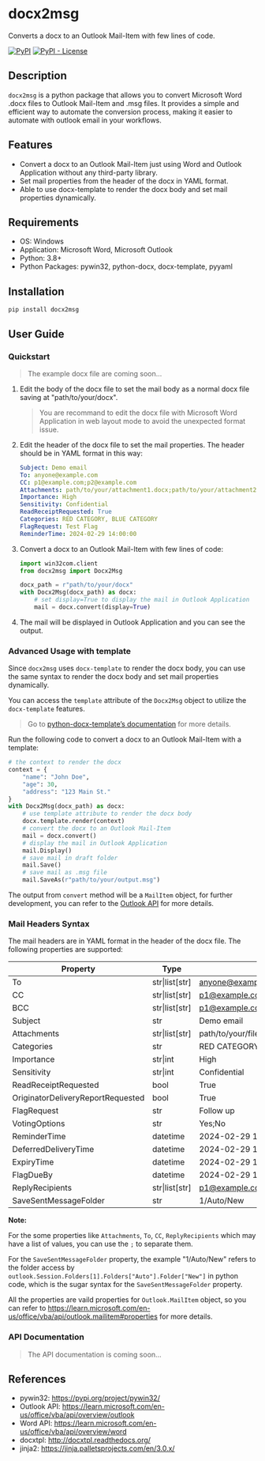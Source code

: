 # docx2msg

Converts a docx to an Outlook Mail-Item with few lines of code.

[![PyPI](https://img.shields.io/pypi/v/docx2msg)](https://pypi.org/project/docx2msg/)
[![PyPI - License](https://img.shields.io/pypi/l/docx2msg)](https://pypi.org/project/docx2msg/)

## Description

`docx2msg` is a python package that allows you to convert Microsoft Word .docx files to Outlook Mail-Item and .msg files. It provides a simple and efficient way to automate the conversion process, making it easier to automate with outlook email in your workflows.

## Features

- Convert a docx to an Outlook Mail-Item just using Word and Outlook Application without any third-party library.
- Set mail properties from the header of the docx in YAML format.
- Able to use docx-template to render the docx body and set mail properties dynamically.

## Requirements

- OS: Windows
- Application: Microsoft Word, Microsoft Outlook
- Python: 3.8+
- Python Packages: pywin32, python-docx, docx-template, pyyaml

## Installation

```shell
pip install docx2msg
```

## User Guide

### Quickstart

> The example docx file are coming soon...

1. Edit the body of the docx file to set the mail body as a normal docx file saving at "path/to/your/docx".

    > You are recommand to edit the docx file with Microsoft Word Application in web layout mode to avoid the unexpected format issue.

2. Edit the header of the docx file to set the mail properties. The header should be in YAML format in this way:

    ```yaml
    Subject: Demo email
    To: anyone@example.com
    CC: p1@example.com;p2@example.com
    Attachments: path/to/your/attachment1.docx;path/to/your/attachment2.msg
    Importance: High
    Sensitivity: Confidential
    ReadReceiptRequested: True
    Categories: RED CATEGORY, BLUE CATEGORY
    FlagRequest: Test Flag
    ReminderTime: 2024-02-29 14:00:00
    ```

3. Convert a docx to an Outlook Mail-Item with few lines of code:

    ```python
    import win32com.client
    from docx2msg import Docx2Msg

    docx_path = r"path/to/your/docx"
    with Docx2Msg(docx_path) as docx:
        # set display=True to display the mail in Outlook Application
        mail = docx.convert(display=True)
    ```

4. The mail will be displayed in Outlook Application and you can see the output.

### Advanced Usage with template

Since `docx2msg` uses `docx-template` to render the docx body, you can use the same syntax to render the docx body and set mail properties dynamically.

You can access the `template` attribute of the `Docx2Msg` object to utilize the `docx-template` features.

> Go to [python-docx-template’s documentation](https://docxtpl.readthedocs.io/en/latest/) for more details.

Run the following code to convert a docx to an Outlook Mail-Item with a template:

```python
# the context to render the docx
context = {
    "name": "John Doe",
    "age": 30,
    "address": "123 Main St."
}
with Docx2Msg(docx_path) as docx:
    # use template attribute to render the docx body
    docx.template.render(context)
    # convert the docx to an Outlook Mail-Item
    mail = docx.convert()
    # display the mail in Outlook Application
    mail.Display()
    # save mail in draft folder
    mail.Save()
    # save mail as .msg file
    mail.SaveAs(r"path/to/your/output.msg")
```

The output from `convert` method will be a `MailItem` object, for further development, you can refer to the [Outlook API](https://docs.microsoft.com/en-us/office/vba/api/outlook.mailitem) for more details.

### Mail Headers Syntax

The mail headers are in YAML format in the header of the docx file. The following properties are supported:


| Property                    | Type     | Example                                       |
|-----------------------------|----------|-----------------------------------------------|
| To                          | str\|list[str]| anyone@example.com                            |
| CC                          | str\|list[str]| p1@example.com;p2@example.com                 |
| BCC                         | str\|list[str]| p1@example.com;p2@example.com                 |
| Subject                     | str      | Demo email                                    |
| Attachments                 | str\|list[str]       | path/to/your/file1.docx;path/to/your/file2.msg |
| Categories                  | str      | RED CATEGORY, BLUE CATEGORY                   |
| Importance                  | str\|int      | High                                         |
| Sensitivity                 | str\|int      | Confidential                                  |
| ReadReceiptRequested        | bool     | True                                          |
|OriginatorDeliveryReportRequested| bool     | True                                          |
| FlagRequest                 | str      | Follow up                                     |
| VotingOptions               | str      | Yes;No                                 |
| ReminderTime                | datetime      | 2024-02-29 14:00:00                           |
|DeferredDeliveryTime         | datetime      | 2024-02-29 14:00:00                           |
|ExpiryTime                   | datetime      | 2024-02-29 14:00:00                           |
|FlagDueBy                    | datetime      | 2024-02-29 14:00:00                           |
|ReplyRecipients              | str\|list[str]| p1@example.com;p2@example.com                      |
|SaveSentMessageFolder        | str      | 1/Auto/New                      |

**Note:**

For the some properties like `Attachments`, `To`, `CC`, `ReplyRecipients` which may have a list of values, you can use the `;` to separate them.

For the `SaveSentMessageFolder` property, the example "1/Auto/New" refers to the folder access by `outlook.Session.Folders[1].Folders["Auto"].Folder["New"]` in python code, which is the sugar syntax for the `SaveSentMessageFolder` property.

All the properties are vaild properties for `Outlook.MailItem` object, so you can refer to https://learn.microsoft.com/en-us/office/vba/api/outlook.mailitem#properties for more details.

### API Documentation

> The API documentation is coming soon...

## References
- pywin32: https://pypi.org/project/pywin32/
- Outlook API: https://learn.microsoft.com/en-us/office/vba/api/overview/outlook
- Word API: https://learn.microsoft.com/en-us/office/vba/api/overview/word
- docxtpl: http://docxtpl.readthedocs.org/
- jinja2: https://jinja.palletsprojects.com/en/3.0.x/
